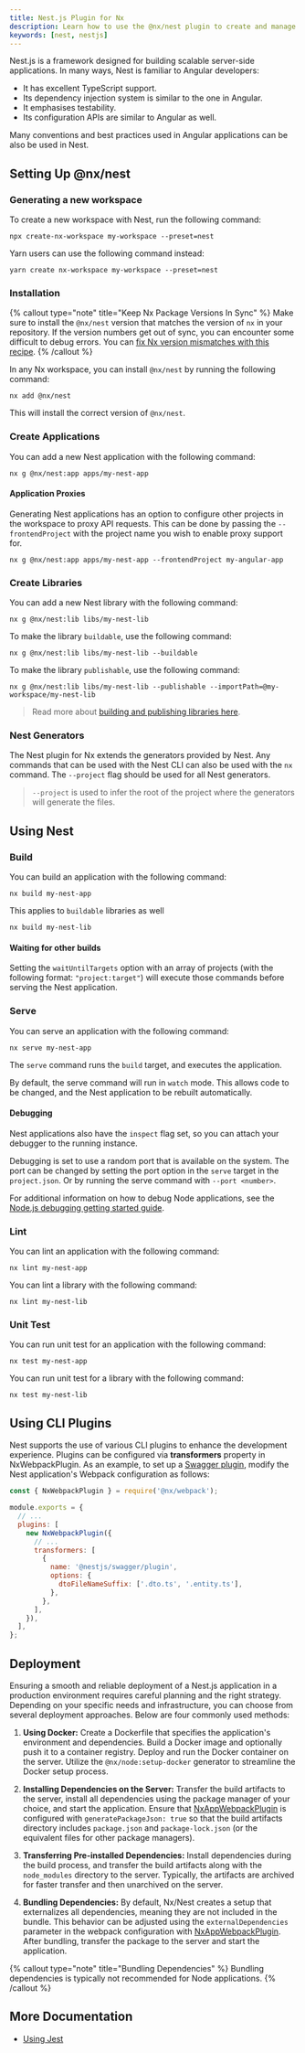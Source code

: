 ```yaml
---
title: Nest.js Plugin for Nx
description: Learn how to use the @nx/nest plugin to create and manage Nest.js applications and libraries in your Nx workspace, including setup and generators.
keywords: [nest, nestjs]
---
```


Nest.js is a framework designed for building scalable server-side applications. In many ways, Nest is familiar to Angular developers:

- It has excellent TypeScript support.
- Its dependency injection system is similar to the one in Angular.
- It emphasises testability.
- Its configuration APIs are similar to Angular as well.

Many conventions and best practices used in Angular applications can be also be used in Nest.

## Setting Up @nx/nest

### Generating a new workspace

To create a new workspace with Nest, run the following command:

```shell
npx create-nx-workspace my-workspace --preset=nest
```

Yarn users can use the following command instead:

```shell
yarn create nx-workspace my-workspace --preset=nest
```

### Installation

{% callout type="note" title="Keep Nx Package Versions In Sync" %}
Make sure to install the `@nx/nest` version that matches the version of `nx` in your repository. If the version numbers get out of sync, you can encounter some difficult to debug errors. You can [fix Nx version mismatches with this recipe](/recipes/tips-n-tricks/keep-nx-versions-in-sync).
{% /callout %}

In any Nx workspace, you can install `@nx/nest` by running the following command:

```shell {% skipRescope=true %}
nx add @nx/nest
```

This will install the correct version of `@nx/nest`.

### Create Applications

You can add a new Nest application with the following command:

```shell
nx g @nx/nest:app apps/my-nest-app
```

#### Application Proxies

Generating Nest applications has an option to configure other projects in the workspace to proxy API requests. This can be done by passing the `--frontendProject` with the project name you wish to enable proxy support for.

```shell
nx g @nx/nest:app apps/my-nest-app --frontendProject my-angular-app
```

### Create Libraries

You can add a new Nest library with the following command:

```shell
nx g @nx/nest:lib libs/my-nest-lib
```

To make the library `buildable`, use the following command:

```shell
nx g @nx/nest:lib libs/my-nest-lib --buildable
```

To make the library `publishable`, use the following command:

```shell
nx g @nx/nest:lib libs/my-nest-lib --publishable --importPath=@my-workspace/my-nest-lib
```

> Read more about [building and publishing libraries here](/concepts/buildable-and-publishable-libraries).

### Nest Generators

The Nest plugin for Nx extends the generators provided by Nest. Any commands that can be used with the Nest CLI can also be used with the `nx` command. The `--project` flag should be used for all Nest generators.

> `--project` is used to infer the root of the project where the generators will generate the files.

## Using Nest

### Build

You can build an application with the following command:

```shell
nx build my-nest-app
```

This applies to `buildable` libraries as well

```shell
nx build my-nest-lib
```

#### Waiting for other builds

Setting the `waitUntilTargets` option with an array of projects (with the following format: `"project:target"`) will execute those commands before serving the Nest application.

### Serve

You can serve an application with the following command:

```shell
nx serve my-nest-app
```

The `serve` command runs the `build` target, and executes the application.

By default, the serve command will run in `watch` mode. This allows code to be changed, and the Nest application to be rebuilt automatically.

#### Debugging

Nest applications also have the `inspect` flag set, so you can attach your debugger to the running instance.

Debugging is set to use a random port that is available on the system. The port can be changed by setting the port option in the `serve` target in the `project.json`. Or by running the serve command with `--port <number>`.

For additional information on how to debug Node applications, see the [Node.js debugging getting started guide](https://nodejs.org/en/docs/guides/debugging-getting-started/#inspector-clients).

### Lint

You can lint an application with the following command:

```shell
nx lint my-nest-app
```

You can lint a library with the following command:

```shell
nx lint my-nest-lib
```

### Unit Test

You can run unit test for an application with the following command:

```shell
nx test my-nest-app
```

You can run unit test for a library with the following command:

```shell
nx test my-nest-lib
```

## Using CLI Plugins

Nest supports the use of various CLI plugins to enhance the development experience. Plugins can be configured via **transformers** property in NxWebpackPlugin.
As an example, to set up a [Swagger plugin](https://docs.nestjs.com/openapi/cli-plugin), modify the Nest application's Webpack configuration as follows:

```javascript
const { NxWebpackPlugin } = require('@nx/webpack');

module.exports = {
  // ...
  plugins: [
    new NxWebpackPlugin({
      // ...
      transformers: [
        {
          name: '@nestjs/swagger/plugin',
          options: {
            dtoFileNameSuffix: ['.dto.ts', '.entity.ts'],
          },
        },
      ],
    }),
  ],
};
```

## Deployment

Ensuring a smooth and reliable deployment of a Nest.js application in a production environment requires careful planning and the right strategy. Depending on your specific needs and infrastructure, you can choose from several deployment approaches. Below are four commonly used methods:

1. **Using Docker:**
   Create a Dockerfile that specifies the application's environment and dependencies. Build a Docker image and optionally push it to a container registry. Deploy and run the Docker container on the server. Utilize the `@nx/node:setup-docker` generator to streamline the Docker setup process.

2. **Installing Dependencies on the Server:**
   Transfer the build artifacts to the server, install all dependencies using the package manager of your choice, and start the application. Ensure that [NxAppWebpackPlugin](/recipes/webpack/webpack-plugins#nxappwebpackplugin) is configured with `generatePackageJson: true` so that the build artifacts directory includes `package.json` and `package-lock.json` (or the equivalent files for other package managers).

3. **Transferring Pre-installed Dependencies:**
   Install dependencies during the build process, and transfer the build artifacts along with the `node_modules` directory to the server. Typically, the artifacts are archived for faster transfer and then unarchived on the server.

4. **Bundling Dependencies:**
   By default, Nx/Nest creates a setup that externalizes all dependencies, meaning they are not included in the bundle. This behavior can be adjusted using the `externalDependencies` parameter in the webpack configuration with [NxAppWebpackPlugin](/recipes/webpack/webpack-plugins#nxappwebpackplugin). After bundling, transfer the package to the server and start the application.

{% callout type="note" title="Bundling Dependencies" %}
Bundling dependencies is typically not recommended for Node applications.
{% /callout %}

## More Documentation

- [Using Jest](/nx-api/jest)
